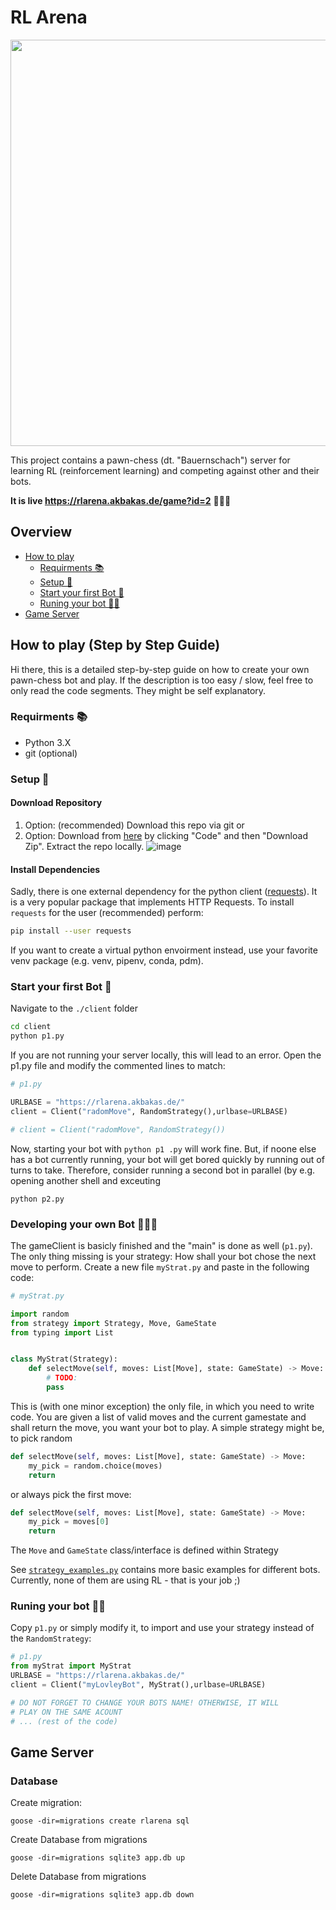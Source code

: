 # RL Arena
<p align="center">
    <img src="https://github.com/user-attachments/assets/44f12e8e-049d-4ec4-b0f6-74b4ed170ec7" width="650" />
</p>
This project contains a pawn-chess (dt. "Bauernschach") server for learning RL (reinforcement learning) and competing against other and their bots.

**It is live
https://rlarena.akbakas.de/game?id=2**  🥳🥳🚀

## Overview
- [How to play](https://github.com/Idontker/RLarena?tab=readme-ov-file#how-to-play)
  - [Requirments 📚](https://github.com/Idontker/RLarena?tab=readme-ov-file#requirments-)
  - [Setup 🚀](https://github.com/Idontker/RLarena?tab=readme-ov-file#setup-)
  - [Start your first Bot 🤖](https://github.com/Idontker/RLarena?tab=readme-ov-file#start-your-first-bot)
  - [Runing your bot 🚀🤖](https://github.com/Idontker/RLarena?tab=readme-ov-file#runing-your-bot)
- [Game Server](https://github.com/Idontker/RLarena?tab=readme-ov-file#game-server)

## How to play (Step by Step Guide)
Hi there, this is a detailed step-by-step guide on how to create your own pawn-chess bot and play. If the description is too easy / slow, feel free to only read the code segments. They might be self explanatory.
### Requirments 📚
- Python 3.X
- git (optional)
### Setup 🚀
#### Download Repository
1. Option: (recommended) Download this repo via git or
2. Option: Download from [here](https://github.com/Idontker/RLarena)  by clicking "Code" and then "Download Zip". Extract the repo locally.
![image](https://github.com/user-attachments/assets/40534e8c-6f50-4ee6-993a-845de31b3ad5)

#### Install Dependencies
Sadly, there is one external dependency for the python client ([requests](https://pypi.org/project/requests/)). It is a very popular package that implements HTTP Requests.
To install `requests` for the user (recommended) perform:
```bash
pip install --user requests
```
If you want to create a virtual python envoirment instead, use your favorite venv package (e.g. venv, pipenv, conda, pdm).

### Start your first Bot 🤖
Navigate to the `./client` folder
```bash
cd client
python p1.py
```
If you are not running your server locally, this will lead to an error. Open the p1.py file and modify the commented lines to match: 
```python
# p1.py

URLBASE = "https://rlarena.akbakas.de/"
client = Client("radomMove", RandomStrategy(),urlbase=URLBASE)

# client = Client("radomMove", RandomStrategy())
```
Now, starting  your bot with `python p1 .py` will work fine. But, if noone else has a bot currently running, your bot will get bored quickly by running out of turns to take.
Therefore, consider running a second bot in parallel (by e.g. opening another shell and exceuting
```
python p2.py
```

### Developing your own Bot 🦆🤖🦆
The gameClient is basicly finished and the "main" is done as well (`p1.py`). The only thing missing is your strategy: How shall your bot chose the next move to perform.
Create a new file `myStrat.py` and paste in the following code:
```python
# myStrat.py

import random
from strategy import Strategy, Move, GameState
from typing import List


class MyStrat(Strategy):
    def selectMove(self, moves: List[Move], state: GameState) -> Move:
        # TODO:
        pass
```
This is (with one minor exception) the only file, in which you need to write code. You are given a list of valid moves and the current gamestate and shall return the move, you want your bot to play.
A simple strategy might be, to pick random
```python
def selectMove(self, moves: List[Move], state: GameState) -> Move:
    my_pick = random.choice(moves)
    return
```
or always pick the first move:
```python
def selectMove(self, moves: List[Move], state: GameState) -> Move:
    my_pick = moves[0]
    return
```
The `Move` and `GameState` class/interface is defined within Strategy

See [`strategy_examples.py`](https://github.com/Idontker/RLarena/blob/main/client/strategy_examples.py) contains more basic examples for different bots. 
Currently, none of them are using RL - that is your job ;)

### Runing your bot 🚀🤖
Copy `p1.py` or simply modify it, to import and use your strategy instead of the `RandomStrategy`: 
```python
# p1.py
from myStrat import MyStrat
URLBASE = "https://rlarena.akbakas.de/"
client = Client("myLovleyBot", MyStrat(),urlbase=URLBASE)

# DO NOT FORGET TO CHANGE YOUR BOTS NAME! OTHERWISE, IT WILL
# PLAY ON THE SAME ACOUNT 
# ... (rest of the code) 
```



## Game Server
### Database
Create migration:
```
goose -dir=migrations create rlarena sql
```
Create Database from migrations
```
goose -dir=migrations sqlite3 app.db up
```
Delete Database from migrations
```
goose -dir=migrations sqlite3 app.db down
```
